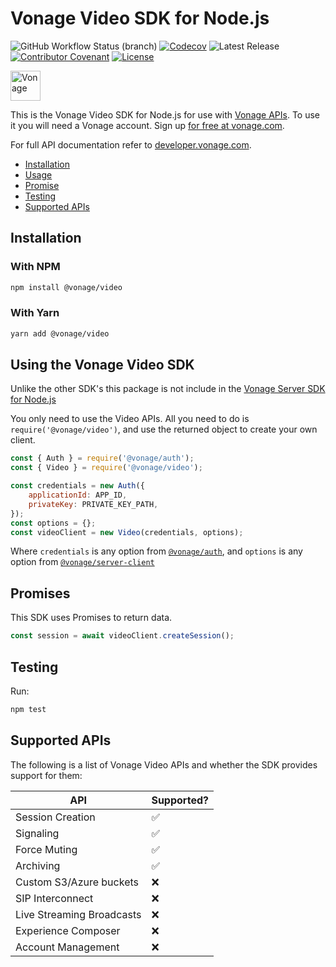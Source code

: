 # Vonage Video SDK for Node.js

![GitHub Workflow Status (branch)](https://img.shields.io/github/workflow/status/vonage/vonage-node-sdk/Vonage/3.x?logo=github&style=flat-square&label=Workflow%20Build)
[![Codecov](https://img.shields.io/codecov/c/github/vonage/vonage-node-sdk?label=Codecov&logo=codecov&style=flat-square)](https://codecov.io/gh/Vonage/vonage-server-sdk)
![Latest Release](https://img.shields.io/npm/v/@vonage/video)
[![Contributor Covenant](https://img.shields.io/badge/Contributor%20Covenant-v2.0%20adopted-ff69b4.svg?style=flat-square)](../../CODE_OF_CONDUCT.md)
[![License](https://img.shields.io/npm/l/@vonage/video?label=License&style=flat-square)][license]

<img src="https://developer.nexmo.com/images/logos/vbc-logo.svg" height="48px" alt="Vonage" />

This is the Vonage Video SDK for Node.js for use with
[Vonage APIs](https://www.vonage.com/). To use it you will need a Vonage
account. Sign up [for free at vonage.com][signup].

For full API documentation refer to
[developer.vonage.com](https://developer.vonage.com/).

* [Installation](#installation)
* [Usage](#using-the-vonage-video-sdk)
* [Promise](#promises)
* [Testing](#testing)
* [Supported APIs](#supported-apis)

## Installation

### With NPM

```bash
npm install @vonage/video
```

### With Yarn

```bash
yarn add @vonage/video
```

## Using the Vonage Video SDK

Unlike the other SDK's this package is not include in the
[Vonage Server SDK for Node.js](https://github.com/vonage/vonage-node-sdk)

You only need to use the Video APIs. All you need to do is
`require('@vonage/video')`, and use the returned object to create your own
client.

```js
const { Auth } = require('@vonage/auth');
const { Video } = require('@vonage/video');

const credentials = new Auth({
    applicationId: APP_ID,
    privateKey: PRIVATE_KEY_PATH,
});
const options = {};
const videoClient = new Video(credentials, options);
```

Where `credentials` is any option from [`@vonage/auth`](https://github.com/Vonage/vonage-node-sdk/tree/3.x/readme/packages/auth#options),
and `options` is any option from [`@vonage/server-client`](https://github.com/Vonage/vonage-node-sdk/tree/3.x/readme/packages/server-client#options)

## Promises

This SDK uses Promises to return data.

```js
const session = await videoClient.createSession();
```

## Testing

Run:

```bash
npm test
```

## Supported APIs

The following is a list of Vonage Video APIs and whether the SDK provides support for them:

| API      |  Supported?   |
|----------|-------------|
| Session Creation | ✅ |
| Signaling | ✅ |
| Force Muting | ✅ |
| Archiving | ✅ |
| Custom S3/Azure buckets | ❌ |
| SIP Interconnect | ❌ |
| Live Streaming Broadcasts | ❌ |
| Experience Composer | ❌ |
| Account Management | ❌ |

[signup]: https://dashboard.nexmo.com/sign-up?utm_source=DEV_REL&utm_medium=github&utm_campaign=node-server-sdk
[license]: ../../LICENSE.txt
